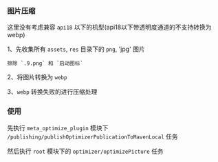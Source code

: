 
### 图片压缩

这里没有考虑兼容 `api18` 以下的机型(api18以下带透明度通道的不支持转换为webp)

1、先收集所有 `assets`, `res` 目录下的 `png`, 'jpg' 图片

    排除 `.9.png` 和 `启动图标`

2、将图片转换为 `webp`

3、`webp` 转换失败的进行压缩处理

### 使用

先执行 `meta_optimize_plugin` 模块下 `/publishing/publishOptimizerPublicationToMavenLocal` 任务

然后执行 `root` 模块下的 `optimizer/optimizePicture` 任务